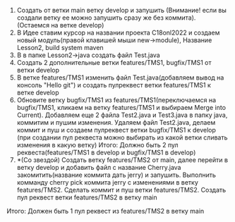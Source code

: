1) Создать от ветки main ветку develop и запушить (Внимание! если вы создали ветку ее можно запушить сразу же без
   коммита).
   (Остаемся на ветке develop)
2) В Идее ставим курсор на названии проекта С18onl2022 и создаем новый модуль(правой клавишей мыши new->module),
   Название Lesson2, build system maven
3) В в папке Lesson2->java создать файл Test.java
4) Создать 2 дополнительные ветки features/TMS1, bugfix/TMS1 от ветки develop
5) В ветке features/TMS1 изменить файл Test.java(добавляем вывод на консоль "Hello git") и создать пулреквест ветки
   features/TMS1 к ветке develop
6) Обновите ветку bugfix/TMS1 из features/TMS1(переключаемся на bugfix/TMS1, кликаем на ветку features/TMS1 и выбираем
   Merge into Current).
   Добавляем еще 2 файла Test2.java и Test3.java в папку java, коммитим и пушим изменения.
   Удаляем файл Test2.java, делаем коммит и пуш и создаем пулреквест ветки bugfix/TMS1 к develop (при создании пул
   реквеста можно выбирать из какой ветки сливать изменения в какую ветку)
   Итого: Должно быть 2 пул реквеста(features/TMS1 в develop и bugfix/TMS1 в develop)
7) *(Со звездой) Создать ветку features/TMS2 от main, далее перейти в ветку develop и добавить файл с название
   Cherry.java закомитить(название коммита дать jerry) и запушить.
   Выполнить комманду cherry pick коммита jerry с изменениями в ветку features/TMS2.
   Сделать коммит и пуш ветки features/TMS2. Создать пул реквест ветки features/TMS2 в ветку main

Итого: Должен быть 1 пул реквест из features/TMS2 в ветку main